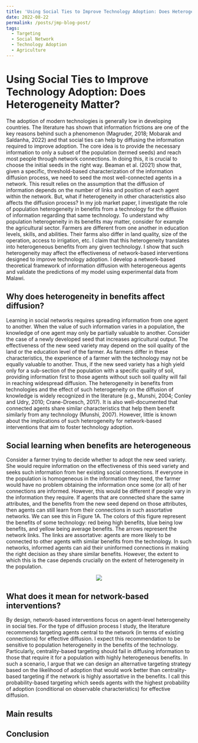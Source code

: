 ```yaml
---
title: 'Using Social Ties to Improve Technology Adoption: Does Heterogeneity Matter?'
date: 2022-08-22
permalink: /posts/jmp-blog-post/
tags:
  - Targeting
  - Social Network
  - Technology Adoption
  - Agriculture
---
```

Using Social Ties to Improve Technology Adoption: Does Heterogeneity Matter?
=======

The adoption of modern technologies is generally low in developing countries. The literature has shown that information frictions are one of the key reasons behind such a phenomenon (Magruder, 2018; Mobarak and Saldanha, 2022) and that social ties can help by diffusing the information required to improve adoption. The core idea is to provide the necessary information to only a subset of the population (termed seeds) and reach most people through network connections. In doing this, it is crucial to choose the initial seeds in the right way. Beaman et al. (2021) show that, given a specific, threshold-based characterization of the information diffusion process, we need to seed the most well-connected agents in a network. This result relies on the assumption that the diffusion of information depends on the number of links and position of each agent within the network. But, what if heterogeneity in other characteristics also affects the diffusion process?
In my job market paper, I investigate the role of population heterogeneity in benefits from a technology for the diffusion of information regarding that same technology. To understand why population heterogeneity in its benefits may matter, consider for example the agricultural sector. Farmers are different from one another in education levels, skills, and abilities. Their farms also differ in land quality, size of the operation, access to irrigation, etc. I claim that this heterogeneity translates into heterogeneous benefits from any given technology. I show that such heterogeneity may affect the effectiveness of network-based interventions designed to improve technology adoption. I develop a network-based theoretical framework of information diffusion with heterogeneous agents and validate the predictions of my model using experimental data from Malawi.

Why does heterogeneity in benefits affect diffusion?
------
Learning in social networks requires spreading information from one agent to another. When the value of such information varies in a population, the knowledge of one agent may only be partially valuable to another. Consider the case of a newly developed seed that increases agricultural output. The effectiveness of the new seed variety may depend on the soil quality of the land or the education level of the farmer. As farmers differ in these characteristics, the experience of a farmer with the technology may not be equally valuable to another. Thus, if the new seed variety has a high yield only for a sub-section of the population with a specific quality of soil, providing information first to those agents without such soil quality will fail in reaching widespread diffusion. The heterogeneity in benefits from technologies and the effect of such heterogeneity on the diffusion of knowledge is widely recognized in the literature (e.g., Munshi, 2004; Conley and Udry, 2010; Crane-Droesch, 2017). It is also well-documented that connected agents share similar characteristics that help them benefit similarly from any technology (Munshi, 2007). However, little is known about the implications of such heterogeneity for network-based interventions that aim to foster technology adoption.

Social learning when benefits are heterogeneous
------

Consider a farmer trying to decide whether to adopt the new seed variety. She would require information on the effectiveness of this seed variety and seeks such information from her existing social connections. If everyone in the population is homogeneous in the information they need, the farmer would have no problem obtaining the information once some (or all) of her connections are informed. However, this would be different if people vary in the information they require. If agents that are connected share the same attributes, and the benefits from the new seed depend on those attributes, then agents can still learn from their connections in such assortative networks.
We can see this in Figure 1A. The colors of this figure represent the benefits of some technology: red being high benefits, blue being low benefits, and yellow being average benefits. The arrows represent the network links. The links are assortative: agents are more likely to be connected to other agents with similar benefits from the technology. In such networks, informed agents can aid their uninformed connections in making the right decision as they share similar benefits. However, the extent to which this is the case depends crucially on the extent of heterogeneity in the population.
<p align="center">
  <img src="[http://some_place.com/image.png](https://github.com/aranyac/aranyac.github.io/blob/master/images/jmp_figure1A.jpg)" />
</p>


What does it mean for network-based interventions?
------

By design, network-based interventions focus on agent-level heterogeneity in social ties. For the type of diffusion process I study, the literature recommends targeting agents central to the network (in terms of existing connections) for effective diffusion. I expect this recommendation to be sensitive to population heterogeneity in the benefits of the technology. Particularly, centrality-based targeting should fail in diffusing information to those that require it for a population with highly heterogeneous benefits. In such a scenario, I argue that we can design an alternative targeting strategy based on the likelihood of adoption that would work better than centrality-based targeting if the network is highly assortative in the benefits. I call this probability-based targeting which seeds agents with the highest probability of adoption (conditional on observable characteristics) for effective diffusion.

Main results 
------


Conclusion
------


